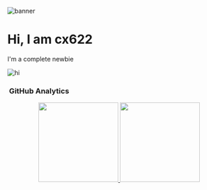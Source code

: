 ![banner](https://media.discordapp.net/attachments/649001574131171352/1022996025474043954/IMG20220923181955.jpg?width=1360&height=612)
<div>
<h1>Hi, I am cx622</h1>
<p>I'm a complete newbie</p>
<img src="https://komarev.com/ghpvc/?cx622&color=blueviolet&style=flat-square" alt="hi"/>
</div>
<h3> &nbsp;GitHub Analytics </h3>

<p align="center">
<a href="https://github.com/cx622">
  <img height="180em" src="https://github-readme-stats-eight-theta.vercel.app/api?username=cx622&show_icons=true&theme=algolia&include_all_commits=true&count_private=true"/>
  <img height="180em" src="https://github-readme-stats-eight-theta.vercel.app/api/top-langs/?username=cx622&layout=compact&langs_count=8&theme=algolia"/>
</a>
